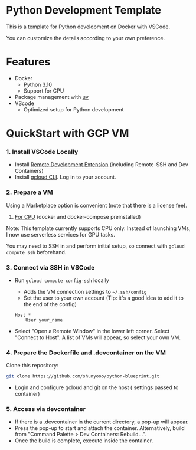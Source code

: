 # Python Development Template

This is a template for Python development on Docker with VSCode.

You can customize the details according to your own preference.

# Features

- Docker
  - Python 3.10
  - Support for CPU
- Package management with [uv](https://docs.astral.sh/uv/)
- VScode
  - Optimized setup for Python development

# QuickStart with GCP VM

### 1. Install VSCode Locally

- Install [Remote Development Extension](https://marketplace.visualstudio.com/items?itemName=ms-vscode-remote.vscode-remote-extensionpack) (including Remote-SSH and Dev Containers)
- Install [gcloud CLI](https://cloud.google.com/sdk/docs/install). Log in to your account.

### 2. Prepare a VM

Using a Marketplace option is convenient (note that there is a license fee).

1. [For CPU](https://console.cloud.google.com/marketplace/product/cloud-infrastructure-services/docker-compose-ubuntu20) (docker and docker-compose preinstalled)

Note: This template currently supports CPU only. Instead of launching VMs, I now use serverless services for GPU tasks.

You may need to SSH in and perform initial setup, so connect with `gcloud compute ssh` beforehand.

### 3. Connect via SSH in VSCode

- Run `gcloud compute config-ssh` locally

  - Adds the VM connection settings to `~/.ssh/config`
  - Set the user to your own account (Tip: it's a good idea to add it to the end of the config)

  ```
  Host *
      User your_name
  ```

- Select "Open a Remote Window" in the lower left corner. Select "Connect to Host". A list of VMs will appear, so select your own VM.

### 4. Prepare the Dockerfile and .devcontainer on the VM

Clone this repository:

```bash
git clone https://github.com/shunyooo/python-blueprint.git
```

- Login and configure gcloud and git on the host ( settings passed to container)

### 5. Access via devcontainer

- If there is a .devcontainer in the current directory, a pop-up will appear.
- Press the pop-up to start and attach the container. Alternatively, build from "Command Palette > Dev Containers: Rebuild…".
- Once the build is complete, execute inside the container.
